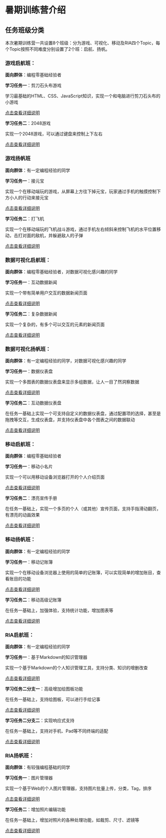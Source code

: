 # 暑期训练营介绍

## 任务班级分类

本次暑期训练营一共设置8个班级：分为游戏、可视化、移动及RIA四个Topic，每个Topic按照不同难度分别设置了2个班：启航、扬帆。

### 游戏启航班：

**面向群体**：编程零基础经验者

**学习任务一**：剪刀石头布游戏

学习最基础的HTML、CSS、JavaScript知识，实现一个和电脑进行剪刀石头布的小游戏

[点击查看详细说明](/2015_summer/task/game_qihang_01.md)

**学习任务二**：2048游戏

实现一个2048游戏，可以通过键盘来控制上下左右

[点击查看详细说明](/2015_summer/task/game_qihang_02.md)

### 游戏扬帆班

**面向群体**：有一定编程经验的同学

**学习任务一**：接元宝

实现一个在移动端玩的游戏，从屏幕上方往下掉元宝，玩家通过手机的触摸控制下方小人的行动来接元宝

[点击查看详细说明](/2015_summer/task/game_yangfan_01.md)

**学习任务二**：打飞机

实现一个在移动端玩的飞机战斗游戏，通过手机左右倾斜来控制飞机的水平位置移动，击打对面的敌机，并躲避敌人的子弹

[点击查看详细说明](/2015_summer/task/game_yangfan_02.md)

### 数据可视化启航班：

**面向群体**：编程零基础经验者，对数据可视化感兴趣的同学

**学习任务一**：互动数据新闻

实现一个带有简单用户交互的数据新闻页面

[点击查看详细说明](/2015_summer/task/vis_qihang_01.md)

**学习任务二**：复杂数据新闻

实现一个复杂的，有多个可以交互的元素的新闻页面

[点击查看详细说明](/2015_summer/task/vis_qihang_02.md)

### 数据可视化扬帆班：

**面向群体**：有一定编程经验的同学，对数据可视化感兴趣的同学

**学习任务一**：数据仪表盘

实现一个多图表的数据仪表盘来显示多组数据，让人一目了然洞察数据

[点击查看详细说明](/2015_summer/task/vis_yangfan_01.md)

**学习任务二**：互动数据仪表盘

在任务一基础上实现一个可支持自定义的数据仪表盘，通过配置项的选择，甚至是拖拽等交互，生成仪表盘，并支持仪表盘中各个图表之间的数据联动

[点击查看详细说明](/2015_summer/task/vis_yangfan_02.md)

### 移动启航班：

**面向群体**：编程零基础经验者

**学习任务一**：移动小名片

实现一个可以用移动设备浏览器打开的个人介绍页面

[点击查看详细说明](/2015_summer/task/mob_qihang_01.md)

**学习任务二**：漂亮宣传手册

在任务一基础上，实现一个多页的个人（或其他）宣传页面，支持手指滑动翻页，有漂亮的动画效果

[点击查看详细说明](/2015_summer/task/mob_qihang_02.md)

### 移动扬帆班：

**面向群体**：有一定编程经验的同学

**学习任务一**：移动记账簿

实现一个在移动设备浏览器上使用的简单的记账簿，可以实现简单的增加账目，查看账目的功能

[点击查看详细说明](/2015_summer/task/mob_yangfan_01.md)

**学习任务二**：移动高级记账簿

在任务一基础上，加强体验，支持统计功能，增加图表等

[点击查看详细说明](/2015_summer/task/mob_yangfan_02.md)

### RIA启航班：

**面向群体**：有一定编程经验的同学

**学习任务一**：基于Markdown的知识管理器

实现一个基于Markdown的个人知识管理工具，支持分类、知识的增删改查

[点击查看详细说明](/2015_summer/task/ria_qihang_01.md)

**学习任务二分支一**：高级增加绘图板功能

在任务一基础上，支持绘图板，可以进行手绘记事

[点击查看详细说明](/2015_summer/task/ria_qihang_03.md)

**学习任务二分支二**：实现响应式支持

在任务一基础上，支持对手机、Pad等不同终端的适配

[点击查看详细说明](/2015_summer/task/ria_qihang_02.md)

### RIA扬帆班：

**面向群体**：有较强编程基础的同学

**学习任务一**：图片管理器

实现一个基于Web的个人图片管理器，支持图片批量上传，分类，Tag，排序

[点击查看详细说明](/2015_summer/task/ria_yangfan_01.md)

**学习任务二**：增加照片编辑功能

在任务一基础上，增加对照片的各种处理功能，如裁剪、尺寸、滤镜等

[点击查看详细说明](/2015_summer/task/ria_yangfan_02.md)
